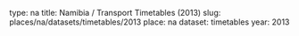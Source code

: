 type: na
title: Namibia / Transport Timetables (2013)
slug: places/na/datasets/timetables/2013
place: na
dataset: timetables
year: 2013
